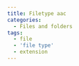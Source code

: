 ```yaml
---
title: Filetype aac
categories:
  - Files and folders
tags:
  - file
  - 'file type'
  - extension
---
```


